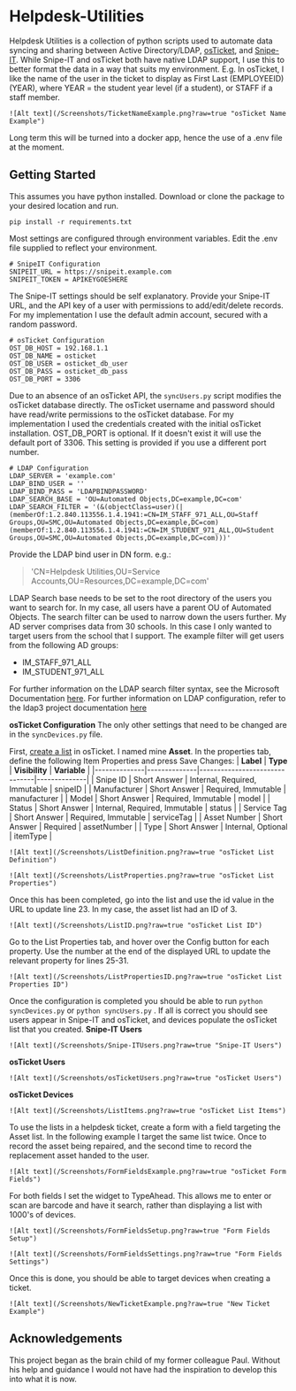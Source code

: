 
# Helpdesk-Utilities
Helpdesk Utilities is a collection of python scripts used to automate data syncing and sharing between Active Directory/LDAP, [osTicket](https://osticket.com/), and [Snipe-IT](https://snipeitapp.com/). While Snipe-IT and osTicket both have native LDAP support, I use this to better format the data in a way that suits my environment. E.g. In osTicket, I like the name of the user in the ticket to display as First Last (EMPLOYEEID) (YEAR), where YEAR = the student year level (if a student), or STAFF if a staff member.
```
![Alt text](/Screenshots/TicketNameExample.png?raw=true "osTicket Name Example")
```
Long term this will be turned into a docker app, hence the use of a .env file at the moment. 

## Getting Started

This assumes you have python installed. Download or clone the package to your desired location and run.

    pip install -r requirements.txt

Most settings are configured through environment variables. Edit the .env file supplied to reflect your environment. 

    # SnipeIT Configuration
    SNIPEIT_URL = https://snipeit.example.com
    SNIPEIT_TOKEN = APIKEYGOESHERE

The Snipe-IT settings should be self explanatory. Provide your Snipe-IT URL, and the API key of a user with permissions to add/edit/delete records. For my implementation I use the default admin account, secured with a random password.
    
    # osTicket Configuration
    OST_DB_HOST = 192.168.1.1
    OST_DB_NAME = osticket
    OST_DB_USER = osticket_db_user
    OST_DB_PASS = osticket_db_pass
    OST_DB_PORT = 3306

Due to an absence of an osTicket API, the `syncUsers.py` script modifies the osTicket database directly. The osTicket username and password should have read/write permissions to the osTicket database. For my implementation I used the credentials created with the initial osTicket installation. OST_DB_PORT is optional. If it doesn't exist it will use the default port of 3306. This setting is provided if you use a different port number.
     
    # LDAP Configuration
    LDAP_SERVER = 'example.com'
    LDAP_BIND_USER = ''
    LDAP_BIND_PASS = 'LDAPBINDPASSWORD'
    LDAP_SEARCH_BASE = 'OU=Automated Objects,DC=example,DC=com'
    LDAP_SEARCH_FILTER = '(&(objectClass=user)(|(memberOf:1.2.840.113556.1.4.1941:=CN=IM_STAFF_971_ALL,OU=Staff Groups,OU=SMC,OU=Automated Objects,DC=example,DC=com)(memberOf:1.2.840.113556.1.4.1941:=CN=IM_STUDENT_971_ALL,OU=Student Groups,OU=SMC,OU=Automated Objects,DC=example,DC=com)))'
 
Provide the LDAP bind user in DN form. e.g.: 

> 'CN=Helpdesk Utilities,OU=Service Accounts,OU=Resources,DC=example,DC=com'

LDAP Search base needs to be set to the root directory of the users you want to search for. In my case, all users have a parent OU of Automated Objects. The search filter can be used to narrow down the users further. My AD server comprises data from 30 schools. In this case I only wanted to target users from the school that I support. The example filter will get users from the following AD groups:

 - IM_STAFF_971_ALL
 - IM_STUDENT_971_ALL

For further information on the LDAP search filter syntax, see the Microsoft Documentation [here](https://learn.microsoft.com/en-us/windows/win32/adsi/search-filter-syntax). For further information on LDAP configuration, refer to the ldap3 project documentation [here](https://ldap3.readthedocs.io/en/latest/)

**osTicket Configuration**
The only other settings that need to be changed are in the `syncDevices.py` file. 

First, [create a list](https://docs.osticket.com/en/latest/Admin/Manage/Lists.html) in osTicket. I named mine **Asset**. In the properties tab, define the following Item Properties and press Save Changes:
| **Label**    | **Type**     | **Visibility**                | **Variable** |
|--------------|--------------|-------------------------------|--------------|
| Snipe ID     | Short Answer | Internal, Required, Immutable | snipeID      |
| Manufacturer | Short Answer | Required, Immutable           | manufacturer |
| Model        | Short Answer | Required, Immutable           | model        |
| Status       | Short Answer | Internal, Required, Immutable | status       |
| Service Tag  | Short Answer | Required, Immutable           | serviceTag   |
| Asset Number | Short Answer | Required                      | assetNumber  |
| Type         | Short Answer | Internal, Optional            | itemType     |
```
![Alt text](/Screenshots/ListDefinition.png?raw=true "osTicket List Definition")
```
```
![Alt text](/Screenshots/ListProperties.png?raw=true "osTicket List Properties")
```
Once this has been completed, go into the list and use the id value in the URL to update line 23. In my case, the asset list had an ID of 3. 
```
![Alt text](/Screenshots/ListID.png?raw=true "osTicket List ID")
```
Go to the List Properties tab, and hover over the Config button for each property. Use the number at the end of the displayed URL to update the relevant property for lines 25-31.
```
![Alt text](/Screenshots/ListPropertiesID.png?raw=true "osTicket List Properties ID")
```

Once the configuration is completed you should be able to run `python syncDevices.py` or `python syncUsers.py` . If all is correct you should see users appear in Snipe-IT and osTicket, and devices populate the osTicket list that you created.
**Snipe-IT Users**
```
![Alt text](/Screenshots/Snipe-ITUsers.png?raw=true "Snipe-IT Users")
```
**osTicket Users**
```
![Alt text](/Screenshots/osTicketUsers.png?raw=true "osTicket Users")
```
**osTicket Devices**
```
![Alt text](/Screenshots/ListItems.png?raw=true "osTicket List Items")
```
To use the lists in a helpdesk ticket, create a form with a field targeting the Asset list. In the following example I target the same list twice. Once to record the asset being repaired, and the second time to record the replacement asset handed to the user. 
```
![Alt text](/Screenshots/FormFieldsExample.png?raw=true "osTicket Form Fields")
```
For both fields I set the widget to TypeAhead. This allows me to enter or scan are barcode and have it search, rather than displaying a list with 1000's of devices.
```
![Alt text](/Screenshots/FormFieldsSetup.png?raw=true "Form Fields Setup")
```
```
![Alt text](/Screenshots/FormFieldsSettings.png?raw=true "Form Fields Settings")
```

Once this is done, you should be able to target devices when creating a ticket.
```
![Alt text](/Screenshots/NewTicketExample.png?raw=true "New Ticket Example")
```


## Acknowledgements
This project began as the brain child of my former colleague Paul. Without his help and guidance I would not have had the inspiration to develop this into what it is now.